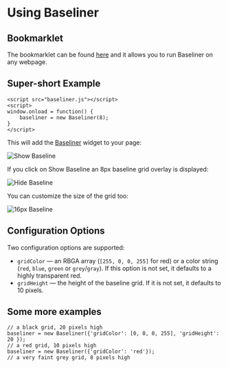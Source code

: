 # Using Baseliner

## Bookmarklet

The bookmarklet can be found [here](http://keyes.ie/things/baseliner/) and it allows you to run Baseliner on any webpage.

## Super-short Example
    <script src="baseliner.js"></script>
    <script>
    window.onload = function() {
        baseliner = new Baseliner(8);
    }
    </script>

This will add the [Baseliner](https://github.com/jkeyes/baseline/blob/master/baseliner/baseliner.js) widget to your page:

![Show Baseline](https://github.com/jkeyes/baseline/raw/master/baseliner/img/example_show.png)

If you click on Show Baseline an 8px baseline grid overlay is displayed:

![Hide Baseline](https://github.com/jkeyes/baseline/raw/master/baseliner/img/example_hide.png)

You can customize the size of the grid too:

![16px Baseline](https://github.com/jkeyes/baseline/raw/master/baseliner/img/example_16px.png)

## Configuration Options

Two configuration options are supported:

* `gridColor` — an RBGA array (`[255, 0, 0, 255]` for red) or a color string (`red`, `blue`, `green` or `grey`/`gray`). If this option is not set, it defaults to a highly transparent red.
* `gridHeight` — the height of the baseline grid. If it is not set, it defaults to 10 pixels.

## Some more examples

    // a black grid, 20 pixels high
    baseliner = new Baseliner({'gridColor': [0, 0, 0, 255], 'gridHeight': 20 });
    // a red grid, 10 pixels high
    baseliner = new Baseliner({'gridColor': 'red'});
    // a very faint grey grid, 8 pixels high
